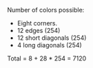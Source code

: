 Number of colors possible:

* Eight corners.
* 12 edges (254)
* 12 short diagonals (254)
* 4 long diagonals (254)

Total = 8 + 28 * 254 = 7120
